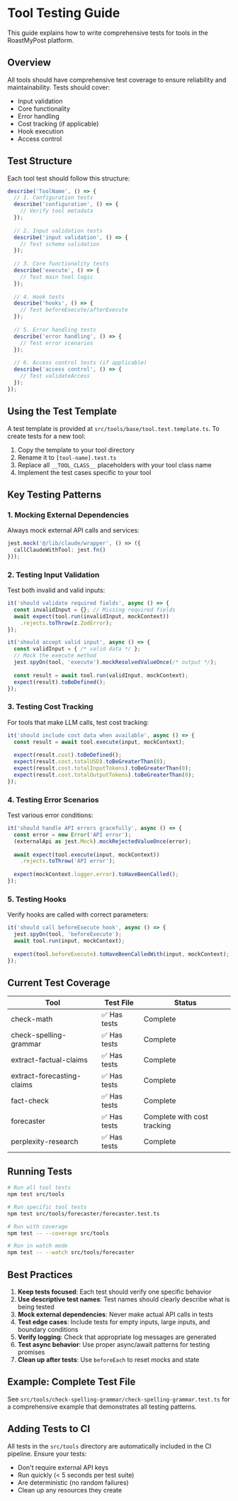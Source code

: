 # Tool Testing Guide

This guide explains how to write comprehensive tests for tools in the RoastMyPost platform.

## Overview

All tools should have comprehensive test coverage to ensure reliability and maintainability. Tests should cover:
- Input validation
- Core functionality
- Error handling
- Cost tracking (if applicable)
- Hook execution
- Access control

## Test Structure

Each tool test should follow this structure:

```typescript
describe('ToolName', () => {
  // 1. Configuration tests
  describe('configuration', () => {
    // Verify tool metadata
  });
  
  // 2. Input validation tests
  describe('input validation', () => {
    // Test schema validation
  });
  
  // 3. Core functionality tests
  describe('execute', () => {
    // Test main tool logic
  });
  
  // 4. Hook tests
  describe('hooks', () => {
    // Test beforeExecute/afterExecute
  });
  
  // 5. Error handling tests
  describe('error handling', () => {
    // Test error scenarios
  });
  
  // 6. Access control tests (if applicable)
  describe('access control', () => {
    // Test validateAccess
  });
});
```

## Using the Test Template

A test template is provided at `src/tools/base/tool.test.template.ts`. To create tests for a new tool:

1. Copy the template to your tool directory
2. Rename it to `[tool-name].test.ts`
3. Replace all `__TOOL_CLASS__` placeholders with your tool class name
4. Implement the test cases specific to your tool

## Key Testing Patterns

### 1. Mocking External Dependencies

Always mock external API calls and services:

```typescript
jest.mock('@/lib/claude/wrapper', () => ({
  callClaudeWithTool: jest.fn()
}));
```

### 2. Testing Input Validation

Test both invalid and valid inputs:

```typescript
it('should validate required fields', async () => {
  const invalidInput = {}; // Missing required fields
  await expect(tool.run(invalidInput, mockContext))
    .rejects.toThrow(z.ZodError);
});

it('should accept valid input', async () => {
  const validInput = { /* valid data */ };
  // Mock the execute method
  jest.spyOn(tool, 'execute').mockResolvedValueOnce(/* output */);
  
  const result = await tool.run(validInput, mockContext);
  expect(result).toBeDefined();
});
```

### 3. Testing Cost Tracking

For tools that make LLM calls, test cost tracking:

```typescript
it('should include cost data when available', async () => {
  const result = await tool.execute(input, mockContext);
  
  expect(result.cost).toBeDefined();
  expect(result.cost.totalUSD).toBeGreaterThan(0);
  expect(result.cost.totalInputTokens).toBeGreaterThan(0);
  expect(result.cost.totalOutputTokens).toBeGreaterThan(0);
});
```

### 4. Testing Error Scenarios

Test various error conditions:

```typescript
it('should handle API errors gracefully', async () => {
  const error = new Error('API error');
  (externalApi as jest.Mock).mockRejectedValueOnce(error);
  
  await expect(tool.execute(input, mockContext))
    .rejects.toThrow('API error');
  
  expect(mockContext.logger.error).toHaveBeenCalled();
});
```

### 5. Testing Hooks

Verify hooks are called with correct parameters:

```typescript
it('should call beforeExecute hook', async () => {
  jest.spyOn(tool, 'beforeExecute');
  await tool.run(input, mockContext);
  
  expect(tool.beforeExecute).toHaveBeenCalledWith(input, mockContext);
});
```

## Current Test Coverage

| Tool | Test File | Status |
|------|-----------|--------|
| check-math | ✅ Has tests | Complete |
| check-spelling-grammar | ✅ Has tests | Complete |
| extract-factual-claims | ✅ Has tests | Complete |
| extract-forecasting-claims | ✅ Has tests | Complete |
| fact-check | ✅ Has tests | Complete |
| forecaster | ✅ Has tests | Complete with cost tracking |
| perplexity-research | ✅ Has tests | Complete |

## Running Tests

```bash
# Run all tool tests
npm test src/tools

# Run specific tool tests
npm test src/tools/forecaster/forecaster.test.ts

# Run with coverage
npm test -- --coverage src/tools

# Run in watch mode
npm test -- --watch src/tools/forecaster
```

## Best Practices

1. **Keep tests focused**: Each test should verify one specific behavior
2. **Use descriptive test names**: Test names should clearly describe what is being tested
3. **Mock external dependencies**: Never make actual API calls in tests
4. **Test edge cases**: Include tests for empty inputs, large inputs, and boundary conditions
5. **Verify logging**: Check that appropriate log messages are generated
6. **Test async behavior**: Use proper async/await patterns for testing promises
7. **Clean up after tests**: Use `beforeEach` to reset mocks and state

## Example: Complete Test File

See `src/tools/check-spelling-grammar/check-spelling-grammar.test.ts` for a comprehensive example that demonstrates all testing patterns.

## Adding Tests to CI

All tests in the `src/tools` directory are automatically included in the CI pipeline. Ensure your tests:
- Don't require external API keys
- Run quickly (< 5 seconds per test suite)
- Are deterministic (no random failures)
- Clean up any resources they create